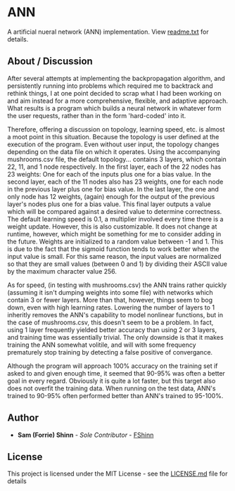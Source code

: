 # ANN

A artificial nueral network (ANN) implementation.
View [readme.txt](readme.txt) for details.

## About / Discussion

After several attempts at implementing the backpropagation algorithm, and persistently running 
into problems which required me to backtrack and rethink things, I at one point decided to 
scrap what I had been working on and aim instead for a more comprehensive, flexible, and 
adaptive approach. What results is a program which builds a neural network in whatever form the 
user requests, rather than in the form 'hard-coded' into it.

Therefore, offering a discussion on topology, learning speed, etc. is almost a moot point in 
this situation. Because the topology is user defined at the execution of the program. Even 
without user input, the topology changes depending on the data file on which it operates. 
Using the accompanying mushrooms.csv file, the default topology... 
 contains 3 layers, which contain 22, 11, and 1 node respectively. 
 In the first layer, each of the 22 nodes has 23 weights: 
  One for each of the inputs plus one for a bias value. 
 In the second layer, each of the 11 nodes also has 23 weights, 
  one for each node in the previous layer plus one for bias value. 
 In the last layer, the one and only node has 12 weights, 
  (again) enough for the output of the previous layer's nodes plus one for a bias value. 
This final layer outputs a value which will be compared against a desired value to determine 
correctness. 
The default learning speed is 0.1, a multiplier involved every time there is a weight update.
 However, this is also customizable. It does not change at runtime, however, which might be 
 something for me to consider adding in the future.
Weights are initialized to a random value between -1 and 1. This is due to the fact that the 
 sigmoid function tends to work better when the input value is small. For this same reason, the 
 input values are normalized so that they are small values (between 0 and 1) by dividing their 
 ASCII value by the maximum character value 256.

As for speed, (in testing with mushrooms.csv) the ANN trains rather quickly (assuming it isn't 
dumping weights into some file) with networks which contain 3 or fewer layers. More than that, 
however, things seem to bog down, even with high learning rates. Lowering the number of layers 
to 1 inheritly removes the ANN's capability to model nonlinear functions, but in the case of 
mushrooms.csv, this doesn't seem to be a problem. In fact, using 1 layer frequently yielded 
better accuracy than using 2 or 3 layers, and training time was essentially trivial. The only 
downside is that it makes training the ANN somewhat volitile, and will with some frequency 
prematurely stop training by detecting a false positive of convergance.

Although the program will approach 100% accuracy on the training set if asked to and given 
enough time, it seemed that 90-95% was often a better goal in every regard. Obviously it is 
quite a lot faster, but this target also does not overfit the training data. When running on 
the test data, ANN's trained to 90-95% often performed better than ANN's trained to 95-100%.

## Author

* **Sam (Forrie) Shinn** - *Sole Contributor* - [FShinn](https://github.com/FShinn)

## License

This project is licensed under the MIT License - see the [LICENSE.md](LICENSE.md) file for details
